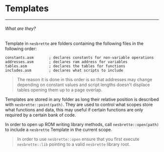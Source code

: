 # Templates
***

###### What are they?
Template in `nesbrette` are folders containing the following files in the following order:
```
constants.asm       ; declares constants for non-variable operations
addresses.asm       ; declares ram address for variables
tables.asm          ; declares the tables for functions
includes.asm        ; declares what scripts to include
```

> The reason it is done in this order is so that addresses may change depending on constant values and script lengths doesn't displace tables opening them up to a page overlap.

Templates are stored in any folder as long their relative position is described with `nesbrette::point(path)`.
They are used to control what scopes store what functions and data, this may useful if certain functions are only required by a certain bank of code.

In order to open up ROM writing library methods, call `nesbrette::open(path)` to include a `nesbrette` Template in the current scope. 

> In order to use `nesbrette::open` ensure that you first execute `nesbrette::lib` pointing to a valid `nesbrette` library root. 